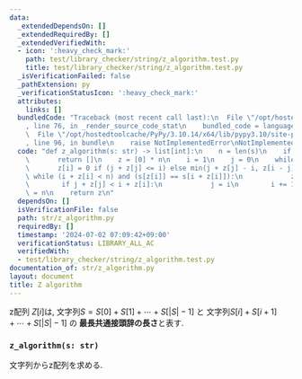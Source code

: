 ```yaml
---
data:
  _extendedDependsOn: []
  _extendedRequiredBy: []
  _extendedVerifiedWith:
  - icon: ':heavy_check_mark:'
    path: test/library_checker/string/z_algorithm.test.py
    title: test/library_checker/string/z_algorithm.test.py
  _isVerificationFailed: false
  _pathExtension: py
  _verificationStatusIcon: ':heavy_check_mark:'
  attributes:
    links: []
  bundledCode: "Traceback (most recent call last):\n  File \"/opt/hostedtoolcache/PyPy/3.10.14/x64/lib/pypy3.10/site-packages/onlinejudge_verify/documentation/build.py\"\
    , line 76, in _render_source_code_stat\n    bundled_code = language.bundle(\n\
    \  File \"/opt/hostedtoolcache/PyPy/3.10.14/x64/lib/pypy3.10/site-packages/onlinejudge_verify/languages/python.py\"\
    , line 96, in bundle\n    raise NotImplementedError\nNotImplementedError\n"
  code: "def z_algorithm(s: str) -> list[int]:\n    n = len(s)\n    if n == 0:\n \
    \       return []\n    z = [0] * n\n    i = 1\n    j = 0\n    while i < n:\n \
    \       z[i] = 0 if (j + z[j] <= i) else min(j + z[j] - i, z[i - j])\n       \
    \ while (i + z[i] < n) and (s[z[i]] == s[i + z[i]]):\n            z[i] += 1\n\
    \        if j + z[j] < i + z[i]:\n            j = i\n        i += 1\n    z[0]\
    \ = n\n    return z\n"
  dependsOn: []
  isVerificationFile: false
  path: str/z_algorithm.py
  requiredBy: []
  timestamp: '2024-07-02 07:09:42+09:00'
  verificationStatus: LIBRARY_ALL_AC
  verifiedWith:
  - test/library_checker/string/z_algorithm.test.py
documentation_of: str/z_algorithm.py
layout: document
title: Z algorithm
---
```


z配列 $Z[i]$は,
文字列$S=S[0]+S[1]+⋯+S[|S|−1]$ と
文字列$S[i]+S[i+1]+⋯+S[|S|−1]$ の
**最長共通接頭辞の長さ**と表す.

### `z_algorithm(s: str)`

文字列からz配列を求める.